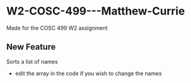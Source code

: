 # W2-COSC-499---Matthew-Currie
Made for the COSC 499 W2 assignment

## New Feature
Sorts a list of names
- edit the array in the code if you wish to change the names
